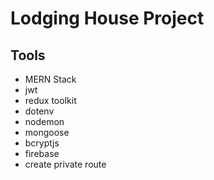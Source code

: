 # Lodging House Project
## Tools
 - MERN Stack
 - jwt
 - redux toolkit
 - dotenv
 - nodemon
 - mongoose
 - bcryptjs
 - firebase
 - create private route